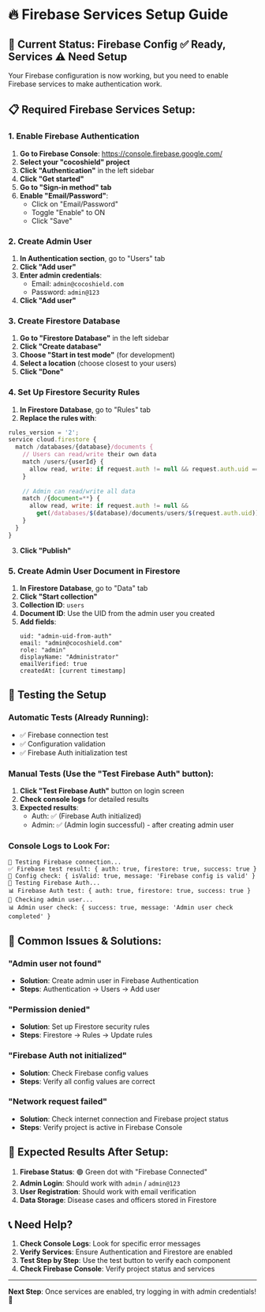 # 🔥 Firebase Services Setup Guide

## 🎯 Current Status: Firebase Config ✅ Ready, Services ⚠️ Need Setup

Your Firebase configuration is now working, but you need to enable Firebase services to make authentication work.

## 📋 Required Firebase Services Setup:

### 1. Enable Firebase Authentication

1. **Go to Firebase Console**: https://console.firebase.google.com/
2. **Select your "cocoshield" project**
3. **Click "Authentication"** in the left sidebar
4. **Click "Get started"**
5. **Go to "Sign-in method" tab**
6. **Enable "Email/Password"**:
   - Click on "Email/Password"
   - Toggle "Enable" to ON
   - Click "Save"

### 2. Create Admin User

1. **In Authentication section**, go to "Users" tab
2. **Click "Add user"**
3. **Enter admin credentials**:
   - Email: `admin@cocoshield.com`
   - Password: `admin@123`
4. **Click "Add user"**

### 3. Create Firestore Database

1. **Go to "Firestore Database"** in the left sidebar
2. **Click "Create database"**
3. **Choose "Start in test mode"** (for development)
4. **Select a location** (choose closest to your users)
5. **Click "Done"**

### 4. Set Up Firestore Security Rules

1. **In Firestore Database**, go to "Rules" tab
2. **Replace the rules with**:

```javascript
rules_version = '2';
service cloud.firestore {
  match /databases/{database}/documents {
    // Users can read/write their own data
    match /users/{userId} {
      allow read, write: if request.auth != null && request.auth.uid == userId;
    }
    
    // Admin can read/write all data
    match /{document=**} {
      allow read, write: if request.auth != null && 
        get(/databases/$(database)/documents/users/$(request.auth.uid)).data.role == 'admin';
    }
  }
}
```

3. **Click "Publish"**

### 5. Create Admin User Document in Firestore

1. **In Firestore Database**, go to "Data" tab
2. **Click "Start collection"**
3. **Collection ID**: `users`
4. **Document ID**: Use the UID from the admin user you created
5. **Add fields**:
   ```
   uid: "admin-uid-from-auth"
   email: "admin@cocoshield.com"
   role: "admin"
   displayName: "Administrator"
   emailVerified: true
   createdAt: [current timestamp]
   ```

## 🧪 Testing the Setup

### Automatic Tests (Already Running):
- ✅ Firebase connection test
- ✅ Configuration validation
- ✅ Firebase Auth initialization test

### Manual Tests (Use the "Test Firebase Auth" button):
1. **Click "Test Firebase Auth"** button on login screen
2. **Check console logs** for detailed results
3. **Expected results**:
   - Auth: ✅ (Firebase Auth initialized)
   - Admin: ✅ (Admin login successful) - after creating admin user

### Console Logs to Look For:
```
🧪 Testing Firebase connection...
✅ Firebase test result: { auth: true, firestore: true, success: true }
🔧 Config check: { isValid: true, message: 'Firebase config is valid' }
🔐 Testing Firebase Auth...
📊 Firebase Auth test: { auth: true, firestore: true, success: true }
👑 Checking admin user...
📊 Admin user check: { success: true, message: 'Admin user check completed' }
```

## 🚨 Common Issues & Solutions:

### "Admin user not found"
- **Solution**: Create admin user in Firebase Authentication
- **Steps**: Authentication → Users → Add user

### "Permission denied"
- **Solution**: Set up Firestore security rules
- **Steps**: Firestore → Rules → Update rules

### "Firebase Auth not initialized"
- **Solution**: Check Firebase config values
- **Steps**: Verify all config values are correct

### "Network request failed"
- **Solution**: Check internet connection and Firebase project status
- **Steps**: Verify project is active in Firebase Console

## 🎯 Expected Results After Setup:

1. **Firebase Status**: 🟢 Green dot with "Firebase Connected"
2. **Admin Login**: Should work with `admin` / `admin@123`
3. **User Registration**: Should work with email verification
4. **Data Storage**: Disease cases and officers stored in Firestore

## 📞 Need Help?

1. **Check Console Logs**: Look for specific error messages
2. **Verify Services**: Ensure Authentication and Firestore are enabled
3. **Test Step by Step**: Use the test button to verify each component
4. **Check Firebase Console**: Verify project status and services

---

**Next Step**: Once services are enabled, try logging in with admin credentials! 🚀 